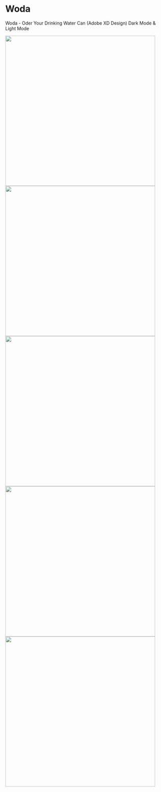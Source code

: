 # Woda
Woda - Oder Your Drinking Water Can (Adobe XD Design)
Dark Mode & Light Mode



<img src="https://user-images.githubusercontent.com/54468833/109395954-30a17200-7955-11eb-9c9f-391ecd964c20.png"
width="470" height="470">   <img src="https://user-images.githubusercontent.com/54468833/109396387-3f892400-7957-11eb-8ac7-abc00c2a4ec4.png"
width="470" height="470">   <img src="https://user-images.githubusercontent.com/54468833/109396470-c4743d80-7957-11eb-9ca0-c1d18ca6d13f.png"
width="470" height="470">   <img src="https://user-images.githubusercontent.com/54468833/109396502-f1285500-7957-11eb-9a05-e8dd867cedf7.png"
width="470" height="470">   <img src="https://user-images.githubusercontent.com/54468833/109396555-36e51d80-7958-11eb-9dec-ea45ffedba06.png"
width="470" height="470">




